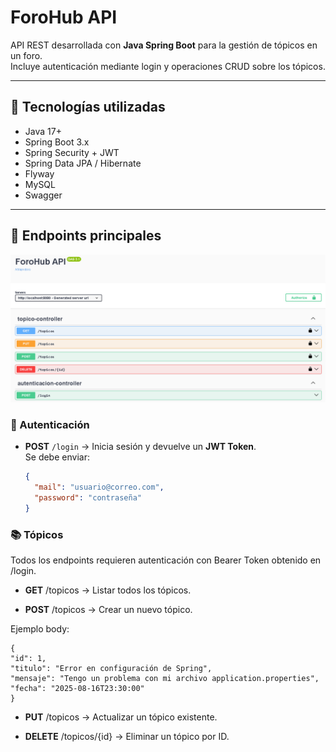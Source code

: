 # ForoHub API

API REST desarrollada con **Java Spring Boot** para la gestión de tópicos en un foro.  
Incluye autenticación mediante login y operaciones CRUD sobre los tópicos.

---

## 🚀 Tecnologías utilizadas
- Java 17+
- Spring Boot 3.x
- Spring Security + JWT
- Spring Data JPA / Hibernate
- Flyway
- MySQL
- Swagger

---

## 📌 Endpoints principales

![img.png](img.png)

### 🔐 Autenticación
- **POST** `/login` → Inicia sesión y devuelve un **JWT Token**.  
  Se debe enviar:
  ```json
  {
    "mail": "usuario@correo.com",
    "password": "contraseña"
  }

### 📚 Tópicos

Todos los endpoints requieren autenticación con Bearer Token obtenido en /login.

- **GET** /topicos → Listar todos los tópicos.

- **POST** /topicos → Crear un nuevo tópico.

Ejemplo body:


    {
    "id": 1,
    "titulo": "Error en configuración de Spring",
    "mensaje": "Tengo un problema con mi archivo application.properties",
    "fecha": "2025-08-16T23:30:00"
    }


- **PUT** /topicos → Actualizar un tópico existente.

- **DELETE** /topicos/{id} → Eliminar un tópico por ID.

